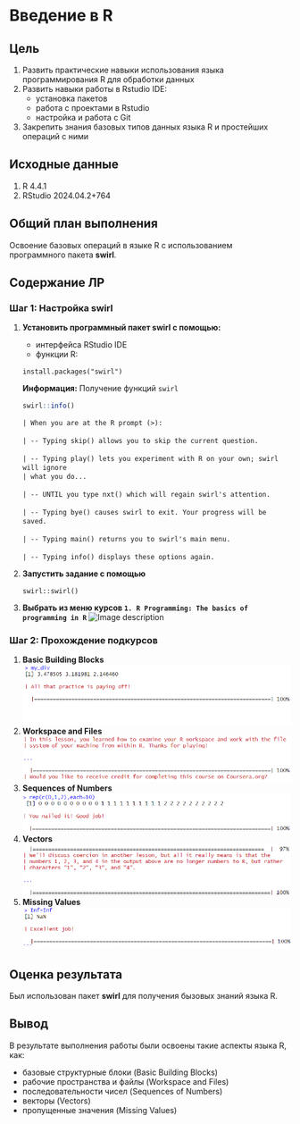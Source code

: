 # Введение в R


## Цель

1.  Развить практические навыки использования языка программирования R
    для обработки данных
2.  Развить навыки работы в Rstudio IDE:
    -   установка пакетов
    -   работа с проектами в Rstudio
    -   настройка и работа с Git
3.  Закрепить знания базовых типов данных языка R и простейших операций
    с ними

## ️Исходные данные

1.  R 4.4.1
2.  RStudio 2024.04.2+764

## ️Общий план выполнения

Освоение базовых операций в языке R с использованием программного пакета
**swirl**.

## Содержание ЛР

### Шаг 1: Настройка swirl

1.  **Установить программный пакет swirl с помощью:**

    -   интерфейса RStudio IDE
    -   функции R:

    ``` terminal
    install.packages("swirl")
    ```

    **Информация:** Получение функций `swirl`

    ``` r
    swirl::info()
    ```


        | When you are at the R prompt (>):

        | -- Typing skip() allows you to skip the current question.

        | -- Typing play() lets you experiment with R on your own; swirl will ignore
        | what you do...

        | -- UNTIL you type nxt() which will regain swirl's attention.

        | -- Typing bye() causes swirl to exit. Your progress will be saved.

        | -- Typing main() returns you to swirl's main menu.

        | -- Typing info() displays these options again.

2.  **Запустить задание с помощью**

    ``` terminal
    swirl::swirl()
    ```

3.  **Выбрать из меню курсов
    `1. R Programming: The basics of programming in R`** ![Image
    description](./images/1.png)

### Шаг 2: Прохождение подкурсов

1.  **Basic Building Blocks** ![Image description](./images/2.png)
2.  **Workspace and Files** ![Image description](./images/3.png)
3.  **Sequences of Numbers** ![Image description](./images/4.png)
4.  **Vectors** ![Image description](./images/5.png)
5.  **Missing Values** ![Image description](./images/6.png)

## ️Оценка результата

Был использован пакет **swirl** для получения бызовых знаний языка R.

## ️Вывод

В результате выполнения работы были освоены такие аспекты языка R, как:

-   базовые структурные блоки (Basic Building Blocks)
-   рабочие пространства и файлы (Workspace and Files)
-   последовательности чисел (Sequences of Numbers)
-   векторы (Vectors)
-   пропущенные значения (Missing Values)

